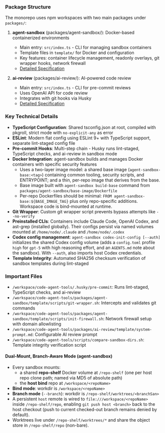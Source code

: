 ### Package Structure

The monorepo uses npm workspaces with two main packages under `packages/`:

1. **agent-sandbox** (packages/agent-sandbox/): Docker-based containerized environments
   - Main entry: `src/index.ts` - CLI for managing sandbox containers
   - Template files in `template/` for Docker and configuration
   - Key features: container lifecycle management, readonly overlays, git wrapper hooks, network firewall
   - [Detailed Specification](agent-sandbox.md)

2. **ai-review** (packages/ai-review/): AI-powered code review
   - Main entry: `src/index.ts` - CLI for pre-commit reviews
   - Uses OpenAI API for code review
   - Integrates with git hooks via Husky
   - [Detailed Specification](ai-review.md)

### Key Technical Details

- **TypeScript Configuration**: Shared tsconfig.json at root, compiled with pkgroll, strict mode with `no-explicit-any` as error
- **ESLint**: Modern flat config using ESLint 9+ with TypeScript support, separate lint-staged config file
- **Pre-commit Hooks**: Multi-step chain - Husky runs lint-staged, TypeScript checks, and ai-review in sandbox mode
- **Docker Integration**: agent-sandbox builds and manages Docker containers with specific security features
  - Uses a two-layer image model: a shared base image (`agent-sandbox-base:<tag>`) containing common tooling, security scripts, and ENTRYPOINT; and a thin, per-repo image that derives from the base.
  - Base image built with `agent-sandbox build-base` command from `packages/agent-sandbox/base-image/Dockerfile`
  - Per-repo Dockerfiles should be minimal: `FROM agent-sandbox-base:${BASE_IMAGE_TAG}` plus only repo-specific additions. Workspace code is bind-mounted at runtime.
- **Git Wrapper**: Custom git wrapper script prevents bypass attempts like `--no-verify`
- **Preinstalled CLIs**: Containers include Claude Code, OpenAI Codex, and ast-grep (installed globally). Their configs persist via named volumes mounted at `/home/node/.claude` and `/home/node/.codex`
- **Codex config management**: `agent-sandbox codex-init-config [--auth]` initializes the shared Codex config volume (adds a `config.toml` profile `high` for `gpt-5` with high reasoning effort, and an `AGENTS.md` note about the sandbox). With `--auth`, also imports host Codex credentials.
- **Template Integrity**: Automated SHA256 checksum verification of sandbox templates during lint-staged

### Important Files

- `/workspace/code-agent-tools/.husky/pre-commit`: Runs lint-staged, TypeScript checks, and ai-review
- `/workspace/code-agent-tools/packages/agent-sandbox/template/scripts/git-wrapper.sh`: Intercepts and validates git commands
- `/workspace/code-agent-tools/packages/agent-sandbox/template/scripts/init-firewall.sh`: Network firewall setup with domain allowlisting
- `/workspace/code-agent-tools/packages/ai-review/template/system-prompt.md`: Configurable AI review prompt
- `/workspace/code-agent-tools/scripts/compare-sandbox-dirs.sh`: Template integrity verification script

#### Dual-Mount, Branch-Aware Mode (agent-sandbox)
- Every sandbox mounts:
  - a shared **repo-shelf** Docker volume at `/repo-shelf` (one per host repo clone path; named via MD5 of absolute path)
  - the **host bind** repo at `/workspace/<repoName>`
- **Bind mode**: workdir is `/workspace/<repoName>`
- **Branch mode** (`--branch`): workdir is `/repo-shelf/worktrees/<branchSan>`
- A persistent `host` remote is wired to `file:///workspace/<repoName>` inside `/repo-shelf/repo`, enabling `git push host <branch>` back to the host checkout (push to current checked-out branch remains denied by default).
- Worktrees live under `/repo-shelf/worktrees/*` and share the object store in `/repo-shelf/repo` (non-bare).
